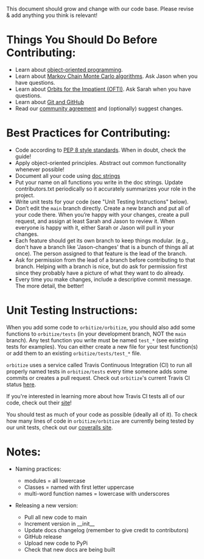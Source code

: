 This document should grow and change with our code base. Please revise & add anything you think is relevant!

# Things You Should Do Before Contributing:

- Learn about [object-oriented programming](http://www.voidspace.org.uk/python/articles/OOP.shtml). 
- Learn about [Markov Chain Monte Carlo algorithms](https://jeremykun.com/2015/04/06/markov-chain-monte-carlo-without-all-the-bullshit/). Ask Jason when you have questions.
- Learn about [Orbits for the Impatient (OFTI)](http://adsabs.harvard.edu/abs/2017AJ....153..229B). Ask Sarah when you have questions.
- Learn about [Git and GitHub](https://product.hubspot.com/blog/git-and-github-tutorial-for-beginners)
- Read our [community agreement](https://docs.google.com/document/d/1ZzjkoB20vVTlg2wbNpS7sRjmcSrECdh8kQ11-waZQhw/edit) and (optionally) suggest changes. 


# Best Practices for Contributing:

- Code according to [PEP 8 style standards](https://www.python.org/dev/peps/pep-0008/). When in doubt, check the guide!
- Apply object-oriented principles. Abstract out common functionality whenever possible!
- Document all your code using [doc strings](http://sphinxcontrib-napoleon.readthedocs.io/en/latest/example_google.html)
- Put your name on all functions you write in the doc strings. Update contributors.txt periodically so it accurately summarizes your role in the project.
- Write unit tests for your code (see "Unit Testing Instructions" below).
- Don’t edit the `main` branch directly. Create a new branch and put all of your code there. When you’re happy with your changes, create a pull request, and assign at least Sarah and Jason to review it. When everyone is happy with it, either Sarah or Jason will pull in your changes.
- Each feature should get its own branch to keep things modular. (e.g., don't have a branch like 'Jason-changes' that is a bunch of things all at once). The person assigned to that feature is the lead of the branch.
- Ask for permission from the lead of a branch before contributing to that branch. Helping with a branch is nice, but do ask for permission first since they probably have a picture of what they want to do already. 
- Every time you make changes, include a descriptive commit message. The more detail, the better!

# Unit Testing Instructions:

When you add some code to `orbitize/orbitize`, you should also add some functions to `orbitize/tests` (in your development branch, NOT the `main` branch). Any test function you write must be named `test_*` (see existing tests for examples). You can either create a new file for your test function(s) or add them to an existing `orbitize/tests/test_*` file. 

`orbitize` uses a service called Travis Continuous Integration (CI) to run all properly named tests in `orbitize/tests` every time someone adds some commits or creates a pull request. Check out `orbitize`'s current Travis CI status [here](https://travis-ci.org/sblunt/orbitize). 

If you're interested in learning more about how Travis CI tests all of our code, check out their [site](https://docs.travis-ci.com/user/getting-started/)!

You should test as much of your code as possible (ideally all of it). To check how many lines of code in `orbitize/orbitize` are currently being tested by our unit tests, check out our [coveralls site](https://coveralls.io/github/sblunt/orbitize).

# Notes:

- Naming practices:
    - modules = all lowercase 
    - Classes = named with first letter uppercase 
    - multi-word function names = lowercase with underscores
    
- Releasing a new version:
    - Pull all new code to main
    - Increment version in \_\_init\_\_
    - Update docs changelog (remember to give credit to contributors)
    - GitHub release
    - Upload new code to PyPi
    - Check that new docs are being built
    

